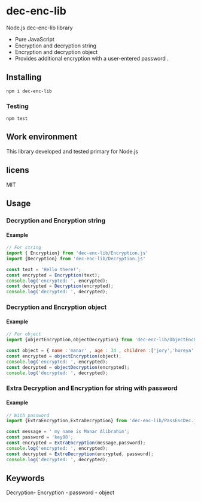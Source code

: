 # dec-enc-lib

Node.js dec-enc-lib library<br/>

* Pure JavaScript
* Encryption and decryption string
* Encryption and decryption object
* Provides additional encryption with  a user-entered password . 



## Installing

```shell
npm i dec-enc-lib
```


### Testing

```shell
npm test
```

## Work environment

This library developed and tested primary for Node.js

## licens
MIT
## Usage

### Decryption and Encryption string


#### Example

```javascript
// For string
import { Encryption} from 'dec-enc-lib/Encryption.js'
import {Decryption} from 'dec-enc-lib/Decryption.js'

const text = 'Hello there!';
const encrypted = Encryption(text);
console.log('encrypted: ', encrypted);
const decrypted = Decryption(encrypted);
console.log('decrypted: ', decrypted);
```

### Decryption and Encryption object


#### Example


```javascript
// For object
import {objectEncryption,objectDecryption} from 'dec-enc-lib/ObjectEncDec.js'

const object = { name :'manar' , age : 34 , children :['jory','horeya','shams']};
const encrypted = objectEncryption(object);
console.log('encrypted: ', encrypted);
const decrypted = objectDecryption(encrypted);
console.log('decrypted: ', decrypted);
```

###  Extra Decryption and Encryption for string with password


#### Example


```javascript
// With password
import {ExtraEncryption,ExtraDecryption} from 'dec-enc-lib/PassEncDec.js'

const message = ' my name is Manar Alibrahim';
const password = 'key88';
const encrypted = ExtraEncryption(message,password);
console.log('encrypted: ', encrypted);
const decrypted = ExtreDecryption(encrypted, password);
console.log('decrypted: ', decrypted);
```


## Keywords
 Decryption- Encryption  - password - object